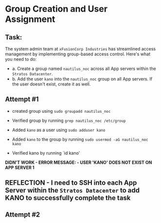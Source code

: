 # Group Creation and User Assignment

## Task: 
The system admin team at `xFusionCorp Industries` has streamlined access management by implementing group-based access control. Here's what you need to do:

- a. Create a group named `nautilus_noc` across all App servers within the `Stratos Datacenter`.
- b. Add the user `kano` into the `nautilus_noc` group on all App servers. If the user doesn't exist, create it as well.

## Attempt #1
- created group using `sudo groupadd nautilus_noc`

- Verified group by running `grep nautilus_noc /etc/group`

- Added `kano` as a user using `sudo adduser kano`
- Added `kano` to the group by running `sudo usermod -aG nautilus_noc kano`
- Verified kano by running `id kano'

**DIDN'T WORK - ERROR MESSAGE: - USER 'KANO' DOES NOT EXIST ON APP SERVER 1**

## REFLECTION - I need to SSH into each App Server within the `Stratos Datacenter` to add KANO to successfully complete the task

## Attempt #2
